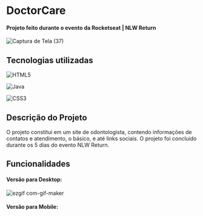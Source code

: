 <h1>DoctorCare</h1>
<h4>Projeto feito durante o evento da Rocketseat | NLW Return</h4>

![Captura de Tela (37)](https://user-images.githubusercontent.com/103378551/168184014-500a625b-a911-4132-ae67-199c273223a8.png)

<h2>Tecnologias utilizadas</h2>

![HTML5](https://img.shields.io/badge/html5-%23E34F26.svg?style=for-the-badge&logo=html5&logoColor=white)

![Java](https://img.shields.io/badge/java-%23ED8B00.svg?style=for-the-badge&logo=java&logoColor=white)

![CSS3](https://img.shields.io/badge/css3-%231572B6.svg?style=for-the-badge&logo=css3&logoColor=white)

<h2>Descrição do Projeto</h2>
O projeto constitui em um site de odontologista, contendo informações de contatos e atendimento, o básico, e até links sociais. O projeto foi concluido durante os 5 dias do evento NLW Return.

<h2>Funcionalidades</h2>
<h4>Versão para Desktop:</h4>

![ezgif com-gif-maker](https://user-images.githubusercontent.com/103378551/168309378-1671daf5-6ba8-4bee-b223-f81d30819422.gif)

<h4>Versão para Mobile:</h4>


